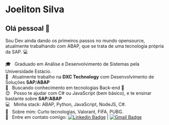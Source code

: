 

# Joeliton Silva

## Olá pessoal 👋
Sou Dev ainda dando os primeiros passos no mundo opensource, atualmente trabalhando com ABAP, que se trata de uma tecnologia própria da SAP.
:computer:


 :mortar_board:  &nbsp; Graduado em Análise e Desenvolvimento de Sistemas pela Universidade Estácio.
 <br/>:rocket: &nbsp; Atualmente trabalho na **DXC Technology** com Desenvolvimento de Soluções **SAP**/**ABAP**
 <br/> :blue_heart: &nbsp; Buscando conhecimento em tecnologias Back-end :iphone:
 <br/> :blush: &nbsp; Posso te ajudar com C# ou JavaScript (bem básico), e te ensinar bastante sobre **SAP**/**ABAP**
 <br/> :computer: &nbsp; Minha stack: ABAP, Python, JavaScript, NodeJS, C#.
 <br/> 💬  &nbsp; Sobre mim: Curto tecnologias, Valorant, FIFA, PUBG.
 <br/> :email: &nbsp; Entre em contato comigo: [![Linkedin Badge](https://img.shields.io/badge/-JoelitonSilva-blue?style=flat-square&logo=Linkedin&logoColor=white&link=https://www.linkedin.com/in/joeliton-silva-20a790159/)](https://www.linkedin.com/in/joeliton-silva-20a790159/) 
| 
[![Gmail Badge](https://img.shields.io/badge/-joelitoncsilva@gmail.com-c14438?style=flat-square&logo=Gmail&logoColor=white&link=mailto:joelitoncsilva@gmail.com)](mailto:joelitoncsilva@gmail.com)
